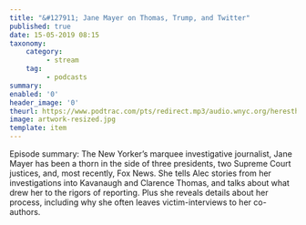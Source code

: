 ```yaml
---
title: "&#127911; Jane Mayer on Thomas, Trump, and Twitter"
published: true
date: 15-05-2019 08:15
taxonomy:
    category:
         - stream
    tag:
         - podcasts
summary:
enabled: '0'
header_image: '0'
theurl: https://www.podtrac.com/pts/redirect.mp3/audio.wnyc.org/heresthething/heresthething043019_mayerpod.mp3
image: artwork-resized.jpg
template: item
---
```

 
Episode summary: The New Yorker’s marquee investigative journalist, Jane Mayer has been a thorn in the side of three presidents, two Supreme Court justices, and, most recently, Fox News. She tells Alec stories from her investigations into Kavanaugh and Clarence Thomas, and talks about what drew her to the rigors of reporting. Plus she reveals details about her process, including why she often leaves victim-interviews to her co-authors.
